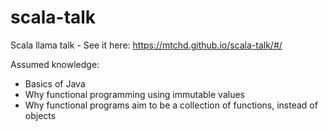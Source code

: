 # scala-talk
Scala llama talk - See it here: https://mtchd.github.io/scala-talk/#/

Assumed knowledge:
 - Basics of Java
 - Why functional programming using immutable values
 - Why functional programs aim to be a collection of functions, instead of objects
